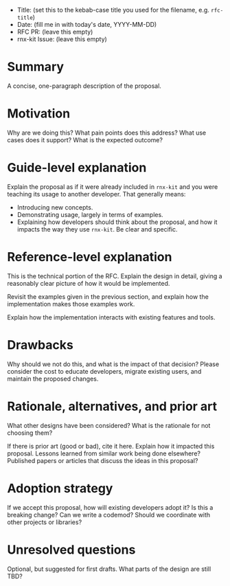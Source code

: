 - Title: (set this to the kebab-case title you used for the filename, e.g.
  `rfc-title`)
- Date: (fill me in with today's date, YYYY-MM-DD)
- RFC PR: (leave this empty)
- rnx-kit Issue: (leave this empty)

# Summary

A concise, one-paragraph description of the proposal.

# Motivation

Why are we doing this? What pain points does this address? What use cases does
it support? What is the expected outcome?

# Guide-level explanation

Explain the proposal as if it were already included in `rnx-kit` and you were
teaching its usage to another developer. That generally means:

- Introducing new concepts.
- Demonstrating usage, largely in terms of examples.
- Explaining how developers should think about the proposal, and how it impacts
  the way they use `rnx-kit`. Be clear and specific.

# Reference-level explanation

This is the technical portion of the RFC. Explain the design in detail, giving a
reasonably clear picture of how it would be implemented.

Revisit the examples given in the previous section, and explain how the
implementation makes those examples work.

Explain how the implementation interacts with existing features and tools.

# Drawbacks

Why should we not do this, and what is the impact of that decision? Please
consider the cost to educate developers, migrate existing users, and maintain
the proposed changes.

# Rationale, alternatives, and prior art

What other designs have been considered? What is the rationale for not choosing
them?

If there is prior art (good or bad), cite it here. Explain how it impacted this
proposal. Lessons learned from similar work being done elsewhere? Published
papers or articles that discuss the ideas in this proposal?

# Adoption strategy

If we accept this proposal, how will existing developers adopt it? Is this a
breaking change? Can we write a codemod? Should we coordinate with other
projects or libraries?

# Unresolved questions

Optional, but suggested for first drafts. What parts of the design are still
TBD?
